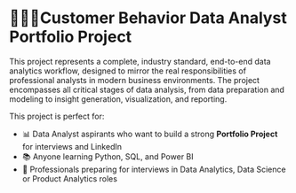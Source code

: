 # 👨🏻‍💻Customer Behavior Data Analyst Portfolio Project
This project represents a complete, industry standard, end-to-end data analytics workflow, designed to mirror the real responsibilities of professional analysts in modern business environments. The project encompasses all critical stages of data analysis, from data preparation and modeling to insight generation, visualization, and reporting.

This project is perfect for:
- 📊 Data Analyst aspirants who want to build a strong **Portfolio Project** for interviews and LinkedIn
- 📚 Anyone learning Python, SQL, and Power BI
- 💼 Professionals preparing for interviews in Data Analytics, Data Science or Product Analytics roles
